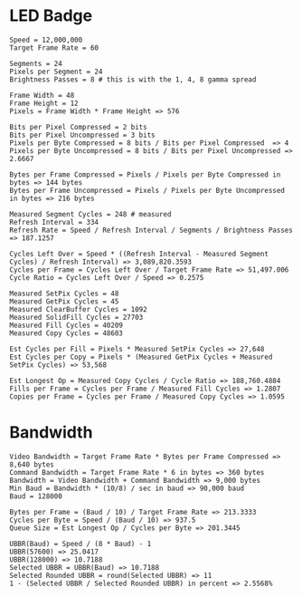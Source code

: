 ﻿# LED Badge

    Speed = 12,000,000
    Target Frame Rate = 60
    
    Segments = 24
    Pixels per Segment = 24
    Brightness Passes = 8 # this is with the 1, 4, 8 gamma spread
    
    Frame Width = 48
    Frame Height = 12
    Pixels = Frame Width * Frame Height => 576
    
    Bits per Pixel Compressed = 2 bits
    Bits per Pixel Uncompressed = 3 bits
    Pixels per Byte Compressed = 8 bits / Bits per Pixel Compressed  => 4
    Pixels per Byte Uncompressed = 8 bits / Bits per Pixel Uncompressed => 2.6667
    
    Bytes per Frame Compressed = Pixels / Pixels per Byte Compressed in bytes => 144 bytes
    Bytes per Frame Uncompressed = Pixels / Pixels per Byte Uncompressed in bytes => 216 bytes
    
    Measured Segment Cycles = 248 # measured
    Refresh Interval = 334
    Refresh Rate = Speed / Refresh Interval / Segments / Brightness Passes => 187.1257
    
    Cycles Left Over = Speed * ((Refresh Interval - Measured Segment Cycles) / Refresh Interval) => 3,089,820.3593
    Cycles per Frame = Cycles Left Over / Target Frame Rate => 51,497.006
    Cycle Ratio = Cycles Left Over / Speed => 0.2575
    
    Measured SetPix Cycles = 48
    Measured GetPix Cycles = 45
    Measured ClearBuffer Cycles = 1092
    Measured SolidFill Cycles = 27703
    Measured Fill Cycles = 40209
    Measured Copy Cycles = 48603
    
    Est Cycles per Fill = Pixels * Measured SetPix Cycles => 27,648
    Est Cycles per Copy = Pixels * (Measured GetPix Cycles + Measured SetPix Cycles) => 53,568
    
    Est Longest Op = Measured Copy Cycles / Cycle Ratio => 188,760.4884
    Fills per Frame = Cycles per Frame / Measured Fill Cycles => 1.2807
    Copies per Frame = Cycles per Frame / Measured Copy Cycles => 1.0595
   
# Bandwidth
    
    Video Bandwidth = Target Frame Rate * Bytes per Frame Compressed => 8,640 bytes
    Command Bandwidth = Target Frame Rate * 6 in bytes => 360 bytes
    Bandwidth = Video Bandwidth + Command Bandwidth => 9,000 bytes
    Min Baud = Bandwidth * (10/8) / sec in baud => 90,000 baud
    Baud = 128000
    
    Bytes per Frame = (Baud / 10) / Target Frame Rate => 213.3333
    Cycles per Byte = Speed / (Baud / 10) => 937.5
    Queue Size = Est Longest Op / Cycles per Byte => 201.3445
    
    UBBR(Baud) = Speed / (8 * Baud) - 1
    UBBR(57600) => 25.0417
    UBBR(128000) => 10.7188
    Selected UBBR = UBBR(Baud) => 10.7188
    Selected Rounded UBBR = round(Selected UBBR) => 11
    1 - (Selected UBBR / Selected Rounded UBBR) in percent => 2.5568%
